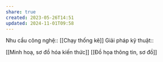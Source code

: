 ```yaml
---
share: true
created: 2023-05-26T14:51
updated: 2024-11-01T09:58
---
```

Nhu cầu công nghệ:: [[Chạy thống kê]]
Giải pháp kỹ thuật::

[[Minh hoạ, sơ đồ hóa kiến thức]]
[[Đồ họa thông tin, sơ đồ]]